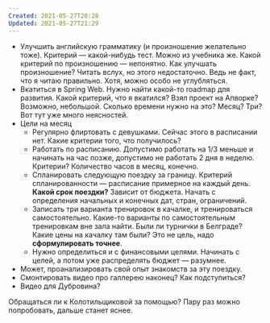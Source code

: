 ```yaml
---
Created: 2021-05-27T20:28
Updated: 2021-05-27T21:29
---
```

- Улучшить английскую грамматику (и произношение желательно тоже). Критерий — какой-нибудь тест. Можно из учебника же. Какой критерий по произношению — непонятно. Как улучшать произношение? Читать вслух, но этого недостаточно. Ведь не факт, что я читаю правильно. Хотя, можно особо не углубляться.
- Вкатиться в Spring Web. Нужно найти какой-то roadmap для развития. Какой критерий, что я вкатился? Взял проект на Апворке? Возможно, небольшой. Сколько времени нужно на это? Месяц? Три? Вот тут уже много неясностей.
- Цели на месяц
    - Регулярно флиртовать с девушками. Сейчас этого в расписании нет. Какие критерии того, что получилось?
    - Работать по расписанию. Допустимо работать на 1/3 меньше и начинать на час позже, допустимо не работать 2 дня в неделю. Критерии? Количество часов в месяц, конечно.
    - Спланировать следующую поездку за границу. Критерий спланированности — расписание примерное на каждый день. **Какой срок поездки?** Зависит от бюджета. Начать с определения начальных и конечных дат, стран, ограничений.
    - Записать три варианта тренировок в качалке, и тренироваться самостоятельно. Какие-то варианты по самостоятельным тренировкам вне зала найти. Были ли турнички в Белграде? Какие цены на качалку там были? Это не цель, надо **сформулировать точнее**.
    - Нужно определиться и с финансовыми целями. Начинать с целей, а потом уже распределять бюджет — разумнее.
- Может, проанализировать свой опыт знакомств за эту поездку.
- Смонтировать видео про галлерею наконец? Как подступиться?
- Видео для Дубровина?

Обращаться ли к Колотильщиковой за помощью? Пару раз можно попробовать, дальше станет яснее.